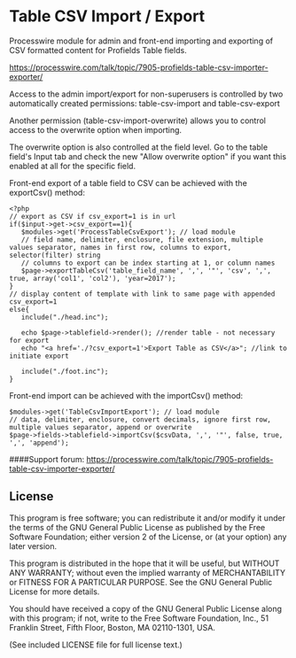 Table CSV Import / Export
==========================

Processwire module for admin and front-end importing and exporting of CSV formatted content for Profields Table fields.

https://processwire.com/talk/topic/7905-profields-table-csv-importer-exporter/

Access to the admin import/export for non-superusers is controlled by two automatically created permissions: table-csv-import and table-csv-export

Another permission (table-csv-import-overwrite) allows you to control access to the overwrite option when importing.

The overwrite option is also controlled at the field level. Go to the table field's Input tab and check the new "Allow overwrite option" if you want this enabled at all for the specific field.

Front-end export of a table field to CSV can be achieved with the exportCsv() method:
```
<?php
// export as CSV if csv_export=1 is in url
if($input->get->csv_export==1){
   $modules->get('ProcessTableCsvExport'); // load module
   // field name, delimiter, enclosure, file extension, multiple values separator, names in first row, columns to export, selector(filter) string
   // columns to export can be index starting at 1, or column names
   $page->exportTableCsv('table_field_name', ',', '"', 'csv', ',', true, array('col1', 'col2'), 'year=2017');
}
// display content of template with link to same page with appended csv_export=1
else{
   include("./head.inc");

   echo $page->tablefield->render(); //render table - not necessary for export
   echo "<a href='./?csv_export=1'>Export Table as CSV</a>"; //link to initiate export

   include("./foot.inc");
}
```

Front-end import can be achieved with the importCsv() method:
```
$modules->get('TableCsvImportExport'); // load module
// data, delimiter, enclosure, convert decimals, ignore first row, multiple values separator, append or overwrite
$page->fields->tablefield->importCsv($csvData, ',', '"', false, true, ',', 'append');
```

####Support forum:
https://processwire.com/talk/topic/7905-profields-table-csv-importer-exporter/

## License

This program is free software; you can redistribute it and/or
modify it under the terms of the GNU General Public License
as published by the Free Software Foundation; either version 2
of the License, or (at your option) any later version.

This program is distributed in the hope that it will be useful,
but WITHOUT ANY WARRANTY; without even the implied warranty of
MERCHANTABILITY or FITNESS FOR A PARTICULAR PURPOSE.  See the
GNU General Public License for more details.

You should have received a copy of the GNU General Public License
along with this program; if not, write to the Free Software
Foundation, Inc., 51 Franklin Street, Fifth Floor, Boston, MA  02110-1301, USA.

(See included LICENSE file for full license text.)
